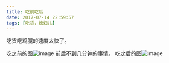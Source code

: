 ```yaml
---
title: 吃前吃后
date: 2017-07-14 22:59:57
tags: [吃货，媳妇儿]
---
```


吃货吃鸡腿的速度太快了。

吃之前的图![image](http://ooll8xqpq.bkt.clouddn.com/%E5%90%83%E5%89%8D.jpg)
前后不到几分钟的事情。
吃之后的图![image](http://ooll8xqpq.bkt.clouddn.com/%E5%90%83%E5%90%8E.jpg)

